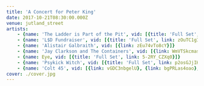 ```yaml
---
title: 'A Concert for Peter King'
date: 2017-10-21T08:30:00.000Z
venue: jutland_street
artists:
    - {name: 'The Ladder is Part of the Pit', vid: [{title: 'Full Set', link: PNCwqdGerMs}]}
    - {name: 'L$D Fundraiser', vid: [{title: 'Full Set', link: zOuTC1gIUDM}]}
    - {name: 'Alistair Galbraith', vid: [{link: zEu74vTo8cY}]}
    - {name: 'Jay Clarkson and The Containers', vid: [{link: WmVTSkcmas4}, {link: Ko-M7dC7YMk}]}
    - {name: Eye, vid: [{title: 'Full Set', link: 5-2RY_CZXq0}]}
    - {name: 'Psykick Witch', vid: [{title: 'Full Set', link: p2osGJjIH9s}]}
    - {name: 'Colt 45', vid: [{link: vGDC3nbgelU}, {link: bgPRLas4oao}, {link: UxiKCtMOww4}]}
cover: ./cover.jpg
---
```

